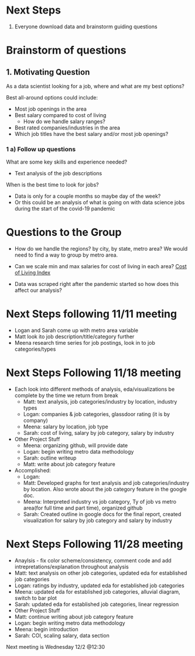 # Next Steps

1. Everyone download data and brainstorm guiding questions

# Brainstorm of questions

## 1. Motivating Question

As a data scientist looking for a job, where and what are my best options?

Best all-around options could include:

* Most job openings in the area
* Best salary compared to cost of living
  * How do we handle salary ranges?
* Best rated companies/industries in the area
* Which job titles have the best salary and/or most job openings?

### 1 a) Follow up questions

What are some key skills and experience needed?
* Text analysis of the job descriptions

When is the best time to look for jobs?
* Data is only for a couple months so maybe day of the week? 
* Or this could be an analysis of what is going on with data science jobs during the start of the covid-19 pandemic

# Questions to the Group

* How do we handle the regions? by city, by state, metro area? We would need to find a way to group by metro area.

* Can we scale min and max salaries for cost of living in each area?
[Cost of Living Index](https://www.numbeo.com/cost-of-living/region_rankings.jsp?title=2020-mid&region=019)

* Data was scraped right after the pandemic started so how does this affect our analysis?

# Next Steps following 11/11 meeting
* Logan and Sarah come up with metro area variable
* Matt look ito job description/title/category further
* Meena research time series for job postings, look in to job categories/types

# Next Steps Following 11/18 meeting
* Each look into different methods of analysis, eda/visualizations be complete by the time we return from break
  * Matt: text analysis, job categories/industry by location, industry types
  * Logan: companies & job categories, glassdoor rating (it is by company)
  * Meena: salary by location, job type
  * Sarah: cost of living, salary by job category, salary by industry
* Other Project Stuff
  * Meena: organizing github, will provide date
  * Logan: begin writing metro data methodology
  * Sarah: outline writeup
  * Matt: write about job category feature
* Accomplished: 
  * Logan:
  * Matt: Developed graphs for text analysis and job categories/industry by location. Also wrote about the job category feature in the google doc.
  * Meena: Interpreted industry vs job category, Ty of job vs metro area(for full time and part time), organized github
  * Sarah: Created outline in google docs for the final report, created visualization for salary by job category and salary by industry
  
# Next Steps Following 11/28 meeting
* Anaylsis - fix color scheme/consistency, comment code and add intrepretations/explanation throughout analysis
 * Matt: text analysis on other job categories, updated eda for established job categories
 * Logan: ratings by industry, updated eda for established job categories
 * Meena: updated eda for established job categories, alluvial diagram, switch to bar plot
 * Sarah: updated eda for established job categories, linear regression
* Other Project Stuff
 * Matt: continue writing about job category feature
 * Logan: begin writing metro data methodology
 * Meena: begin introduction
 * Sarah: COI, scaling salary, data section
 
 Next meeting is Wednesday 12/2 @12:30
